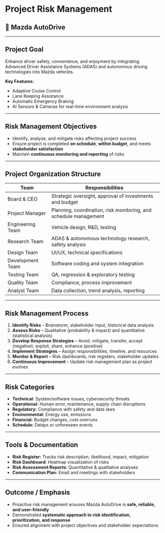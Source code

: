 # Project Risk Management
## 🚗 Mazda AutoDrive

---

## Project Goal
Enhance driver safety, convenience, and enjoyment by integrating Advanced Driver Assistance Systems (ADAS) and autonomous driving technologies into Mazda vehicles.

**Key Features:**
- Adaptive Cruise Control  
- Lane Keeping Assistance  
- Automatic Emergency Braking  
- AI Sensors & Cameras for real-time environment analysis  

---

## Risk Management Objectives
- Identify, analyze, and mitigate risks affecting project success  
- Ensure project is completed **on schedule**, **within budget**, and meets **stakeholder satisfaction**  
- Maintain **continuous monitoring and reporting** of risks

---

## Project Organization Structure
| Team | Responsibilities |
|------|-----------------|
| Board & CEO | Strategic oversight, approval of investments and budget |
| Project Manager | Planning, coordination, risk monitoring, and schedule management |
| Engineering Team | Vehicle design, R&D, testing |
| Research Team | ADAS & autonomous technology research, safety analysis |
| Design Team | UI/UX, technical specifications |
| Development Team | Software coding and system integration |
| Testing Team | QA, regression & exploratory testing |
| Quality Team | Compliance, process improvement |
| Analyst Team | Data collection, trend analysis, reporting |

---

## Risk Management Process
1. **Identify Risks** – Brainstorm, stakeholder input, historical data analysis  
2. **Assess Risks** – Qualitative (probability & impact) and quantitative (statistical analysis)  
3. **Develop Response Strategies** – Avoid, mitigate, transfer, accept (negative); exploit, share, enhance (positive)  
4. **Implement Strategies** – Assign responsibilities, timeline, and resources  
5. **Monitor & Report** – Risk dashboards, risk registers, stakeholder updates  
6. **Continuous Improvement** – Update risk management plan as project evolves  

---

## Risk Categories
- **Technical:** System/software issues, cybersecurity threats  
- **Operational:** Human error, maintenance, supply chain disruptions  
- **Regulatory:** Compliance with safety and data laws  
- **Environmental:** Energy use, emissions  
- **Financial:** Budget changes, cost overruns  
- **Schedule:** Delays or unforeseen events  

---

## Tools & Documentation
- **Risk Register:** Tracks risk description, likelihood, impact, mitigation  
- **Risk Dashboard:** Heatmap visualization of risks  
- **Risk Assessment Reports:** Quantitative & qualitative analyses  
- **Communication Plan:** Email and meetings with stakeholders  

---

## Outcome / Emphasis
- Proactive risk management ensures Mazda AutoDrive is **safe, reliable, and user-friendly**  
- Demonstrated **systematic approach to risk identification, prioritization, and response**  
- Ensured alignment with project objectives and stakeholder expectations  

